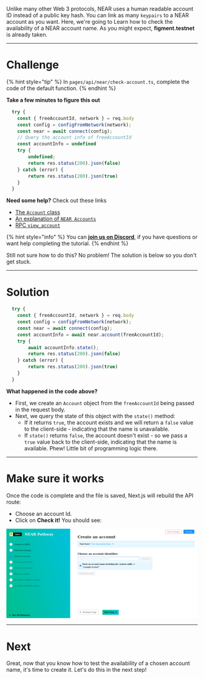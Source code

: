 Unlike many other Web 3 protocols, NEAR uses a human readable account ID instead of a public key hash. You can link as many `keypairs` to a NEAR account as you want. Here, we're going to Learn how to check the availability of a NEAR account name. As you might expect, **figment.testnet** is already taken.

------------------------

# Challenge

{% hint style="tip" %}
In `pages/api/near/check-account.ts`, complete the code of the default function.
{% endhint %}

**Take a few minutes to figure this out**

```typescript
  try {
    const { freeAccountId, network } = req.body
    const config = configFromNetwork(network);
    const near = await connect(config);
    // Query the account info of freeAccountId 
    const accountInfo = undefined
    try {
        undefined;
        return res.status(200).json(false)
    } catch (error) {
        return res.status(200).json(true)
    }
  }
```

**Need some help?** Check out these links
* [The `Account` class](https://near.github.io/near-api-js/classes/account.account-1.html)  
* [An explanation of `NEAR Accounts`](https://docs.near.org/docs/concepts/account)
* [RPC `view_account`](https://docs.near.org/docs/develop/front-end/rpc#view-account)

{% hint style="info" %}
You can [**join us on Discord**](https://discord.gg/fszyM7K), if you have questions or want help completing the tutorial.
{% endhint %}

Still not sure how to do this? No problem! The solution is below so you don't get stuck.

------------------------

# Solution

```typescript
  try {
    const { freeAccountId, network } = req.body
    const config = configFromNetwork(network);
    const near = await connect(config);
    const accountInfo = await near.account(freeAccountId);
    try {
        await accountInfo.state();
        return res.status(200).json(false)
    } catch (error) {
        return res.status(200).json(true)
    }
  }
```

**What happened in the code above?**
* First, we create an `Account` object from the `freeAccountId` being passed in the request body.
* Next, we query the state of this object with the `state()` method:
  * If it returns `true`, the account exists and we will return a `false` value to the client-side - indicating that the name is unavailable. 
  * If `state()` returns `false`, the account doesn't exist - so we pass a `true` value back to the client-side, indicating that the name is available. Phew! Little bit of programming logic there.

------------------------

# Make sure it works

Once the code is complete and the file is saved, Next.js will rebuild the API route: 
* Choose an account Id.
* Click on **Check it!** 
You should see:


![](../../../.gitbook/assets/pathways/near/near-check-account.gif)

-----------------------------

# Next

Great, now that you know how to test the availability of a chosen account name, it's time to create it. Let's do this in the next step!
